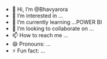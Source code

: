 - 👋 Hi, I’m @Bhavyarora
- 👀 I’m interested in ... 
- 🌱 I’m currently learning ...POWER BI 
- 💞️ I’m looking to collaborate on ...
- 📫 How to reach me ...
- 😄 Pronouns: ...
- ⚡ Fun fact: ...

<!---
Bhavyarora/Bhavyarora is a ✨ special ✨ repository because its `README.md` (this file) appears on your GitHub profile.
You can click the Preview link to take a look at your changes.
--->
